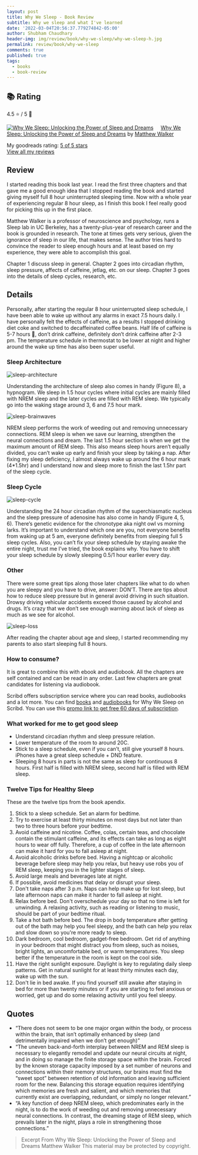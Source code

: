```yaml
---
layout: post
title: Why We Sleep - Book Review
subtitle: Why we sleep and what I've learned
date: '2022-03-04T20:56:37.779274842-05:00'
author: Shubham Chaudhary
header-img: img/review/book/why-we-sleep/why-we-sleep-h.jpg
permalink: review/book/why-we-sleep
comments: true
published: true
tags:
  - books
  - book-review
---
```


## 📚 Rating
4.5 ⭐ / 5 🌟


<a href="https://www.goodreads.com/book/show/34466963-why-we-sleep" style="float: left; padding-right: 20px"><img
border="0" alt="Why We Sleep: Unlocking the Power of Sleep and Dreams"
src="https://i.gr-assets.com/images/S/compressed.photo.goodreads.com/books/1556604137l/34466963._SX98_.jpg" /></a><a
href="https://www.goodreads.com/book/show/34466963-why-we-sleep">Why We Sleep: Unlocking the Power of Sleep and
Dreams</a> by <a href="https://www.goodreads.com/author/show/17598726.Matthew_Walker">Matthew Walker</a><br/>

My goodreads rating: <a href="https://www.goodreads.com/review/show/3198659584">5 of 5 stars</a><br />
<a href="https://www.goodreads.com/review/list/38698703-shubham-chaudhary">View all my reviews</a>


## Review
I started reading this book last year. I read the first three chapters and that gave me a good enough idea that I stopped reading the book and started giving myself full 8 hour uninterrupted sleeping time. Now with a whole year of experiencing regular 8 hour sleep, as I finish this book I feel really good for picking this up in the first place.

Matthew Walker is a professor of neuroscience and psychology, runs a Sleep lab in UC Berkeley, has a twenty-plus-year of research career and the book is grounded in research. The tone at times gets very serious, given the ignorance of sleep in our life, that makes sense. The author tries hard to convince the reader to sleep enough hours and at least based on my experience, they were able to accomplish this goal.

Chapter 1 discuss sleep in general. Chapter 2 goes into circadian rhythm, sleep pressure, affects of caffeine, jetlag, etc. on our sleep. Chapter 3 goes into the details of sleep cycles, research, etc.

## Details
Personally, after starting the regular 8 hour uninterrupted sleep schedule, I have been able to wake up without any alarms in exact 7.5 hours daily. I have personally felt the effects of caffeine, as a results I stopped drinking diet coke and switched to decaffeinated coffee beans. Half life of caffeine is 5-7 hours 🤯, don’t drink caffeine, definitely don’t drink caffeine after 2-3 pm. The temperature schedule in thermostat to be lower at night and higher around the wake up time has also been super useful.

### Sleep Architecture

![sleep-architecture]({{site.baseurl}}/img/review/book/why-we-sleep/sleep-architecture.jpg)

Understanding the architecture of sleep also comes in handy (Figure 8), a hypnogram.
We sleep in 1.5 hour cycles where initial cycles are mainly filled with NREM sleep and the later cycles are filled with REM sleep.
We typically go into the waking stage around 3, 6 and 7.5 hour mark.

![sleep-brainwaves]({{site.baseurl}}/img/review/book/why-we-sleep/sleep-brainwaves.jpg)

NREM sleep performs the work of weeding out and removing unnecessary connections.
REM sleep is when we save our learning, strengthen the neural connections and dream.
The last 1.5 hour section is when we get the maximum amount of REM sleep.
This also means sleep hours aren’t equally divided, you can’t wake up early and finish your sleep by taking a nap.
After fixing my sleep deficiency, I almost always wake up around the 6 hour mark (4\*1.5hr) and I understand now and sleep more to finish the last 1.5hr part of the sleep cycle.

### Sleep Cycle

![sleep-cycle]({{site.baseurl}}/img/review/book/why-we-sleep/sleep-cycle.jpg)

Understanding the 24 hour circadian rhythm of the superchiasmatic nucleus and the sleep pressure of adenosine has also come in handy (Figure 4, 5, 6).
There’s genetic evidence for the chronotype aka night owl vs morning larks.
It’s important to understand which one are you, not everyone benefits from waking up at 5 am, everyone definitely benefits from sleeping full 5 sleep cycles.
Also, you can’t fix your sleep schedule by staying awake the entire night, trust me I’ve tried, the book explains why.
You have to shift your sleep schedule by slowly sleeping 0.5/1 hour earlier every day.

### Other

There were some great tips along those later chapters like what to do when you are sleepy and you have to drive, answer: DON’T.
There are tips about how to reduce sleep pressure but in general avoid driving in such situation.
Drowsy driving vehicular accidents exceed those caused by alcohol and drugs. It’s crazy that we don’t see enough warning about lack of sleep as much as we see for alcohol.

![sleep-loss]({{site.baseurl}}/img/review/book/why-we-sleep/sleep-loss.jpg)

After reading the chapter about age and sleep, I started recommending my parents to also start sleeping full 8 hours.

### How to consume?

It is great to combine this with ebook and audiobook.
All the chapters are self contained and can be read in any order.
Last few chapters are great candidates for listening via audiobook.

Scribd offers subscription service where you can read books, audiobooks and a lot more.
You can find [books][sleep-book] and [audiobooks][sleep-audiobook] for Why We Sleep on Scribd.
You can use this [promo link to get free 60 days of subscription][scribd-promo].

### What worked for me to get good sleep
* Understand circadian rhythm and sleep pressure relation.
* Lower temperature of the room to around 20C.
* Stick to a sleep schedule, even if you can’t, still give yourself 8 hours. iPhones have a great sleep schedule + DND feature.
* Sleeping 8 hours in parts is not the same as sleep for continuous 8 hours. First half is filled with NREM sleep, second half is filled with REM sleep.

### Twelve Tips for Healthy Sleep
These are the twelve tips from the book apendix.

1. Stick to a sleep schedule. Set an alarm for bedtime.
2. Try to exercise at least thirty minutes on most days but not later than two to three hours before your bedtime.
3. Avoid caffeine and nicotine. Coffee, colas, certain teas,
and chocolate contain the stimulant caffeine, and its
effects can take as long as eight hours to wear off fully.
Therefore, a cup of coffee in the late afternoon can make
it hard for you to fall asleep at night.
4. Avoid alcoholic drinks before bed. Having a nightcap or
alcoholic beverage before sleep may help you relax, but
heavy use robs you of REM sleep, keeping you in the
lighter stages of sleep.
5. Avoid large meals and beverages late at night.
6. If possible, avoid medicines that delay or disrupt your sleep.
7. Don't take naps after 3 p.m. Naps can help make up for
lost sleep, but late afternoon naps can make it harder to
fall asleep at night.
8. Relax before bed. Don't overschedule your day so that no
time is left for unwinding. A relaxing activity, such as
reading or listening to music, should be part of your
bedtime ritual.
9. Take a hot bath before bed. The drop in body
temperature after getting out of the bath may help you
feel sleepy, and the bath can help you relax and slow
down so you're more ready to sleep.
10. Dark bedroom, cool bedroom, gadget-free bedroom. Get
rid of anything in your bedroom that might distract you
from sleep, such as noises, bright lights, an
uncomfortable bed, or warm temperatures. You sleep
better if the temperature in the room is kept on the cool
side.
11. Have the right sunlight exposure.
Daylight is key to regulating daily sleep patterns.
Get in natural sunlight for at least thirty minutes each day, wake up with the sun.
12. Don't lie in bed awake. If you find yourself still awake after
staying in bed for more than twenty minutes or if you are
starting to feel anxious or worried, get up and do some
relaxing activity until you feel sleepy.

## Quotes
* “There does not seem to be one major organ within the body, or process within the brain, that isn’t optimally enhanced by sleep (and detrimentally impaired when we don’t get enough)”
* “The uneven back-and-forth interplay between NREM and REM sleep is necessary to elegantly remodel and update our neural circuits at night, and in doing so manage the finite storage space within the brain. Forced by the known storage capacity imposed by a set number of neurons and connections within their memory structures, our brains must find the “sweet spot” between retention of old information and leaving sufficient room for the new. Balancing this storage equation requires identifying which memories are fresh and salient, and which memories that currently exist are overlapping, redundant, or simply no longer relevant.”
* “A key function of deep NREM sleep, which predominates early in the night, is to do the work of weeding out and removing unnecessary neural connections. In contrast, the dreaming stage of REM sleep, which prevails later in the night, plays a role in strengthening those connections.”

> Excerpt From
> Why We Sleep: Unlocking the Power of Sleep and Dreams
> Matthew Walker
> This material may be protected by copyright.

[gr-review]: https://www.goodreads.com/review/show/3198659584
[sleep-book]: https://www.scribd.com/book/359457264/Why-We-Sleep-Unlocking-the-Power-of-Sleep-and-Dreams
[sleep-audiobook]: https://www.scribd.com/audiobook/360543909/Why-We-Sleep-Unlocking-the-Power-of-Sleep-and-Dreams
[scribd-promo]: https://www.scribd.com/g/6s7m7u
